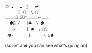 ```
⁣⛅ ☁   ☁️  🚁   🛩️
      🌴 /|  \ 🏫
_____🚋_🚴🏻‍♂️_____🏎️___
⁣  🏚️🌳 /   |🚔  \ 🏠
   🎋/     | 🚘  \ 🎄🏦
 🏘️/       |      \ 🏡🏚️
```

(squint and you can see what's going on)
